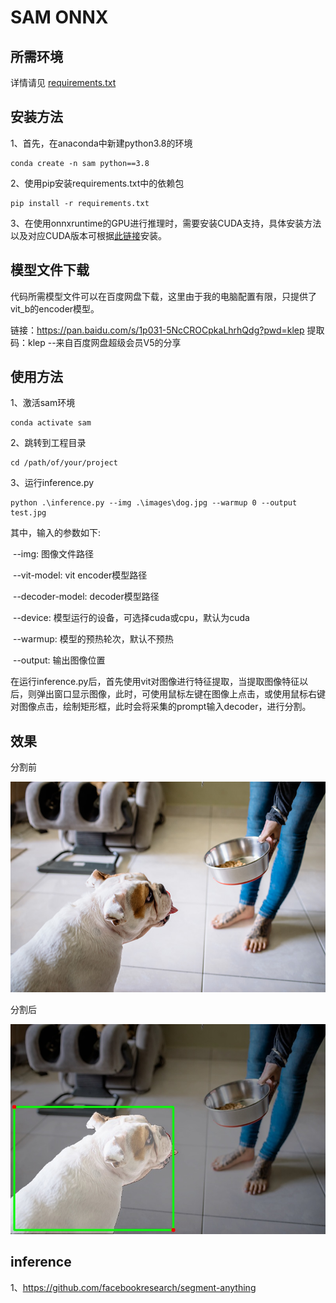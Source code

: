 # SAM ONNX

## 所需环境

详情请见 [requirements.txt](./requirements.txt)

## 安装方法

1、首先，在anaconda中新建python3.8的环境

```
conda create -n sam python==3.8
```

2、使用pip安装requirements.txt中的依赖包

```
pip install -r requirements.txt
```

3、在使用onnxruntime的GPU进行推理时，需要安装CUDA支持，具体安装方法以及对应CUDA版本可根据[此链接](https://onnxruntime.ai/docs/execution-providers/CUDA-ExecutionProvider.html)安装。

## 模型文件下载

代码所需模型文件可以在百度网盘下载，这里由于我的电脑配置有限，只提供了vit_b的encoder模型。

链接：https://pan.baidu.com/s/1p031-5NcCROCpkaLhrhQdg?pwd=klep 
提取码：klep 
--来自百度网盘超级会员V5的分享

## 使用方法

1、激活sam环境

```
conda activate sam
```

2、跳转到工程目录

```
cd /path/of/your/project
```

3、运行inference.py

```
python .\inference.py --img .\images\dog.jpg --warmup 0 --output test.jpg
```

其中，输入的参数如下:

​	--img: 图像文件路径

​	--vit-model: vit encoder模型路径

​	--decoder-model: decoder模型路径

​	--device: 模型运行的设备，可选择cuda或cpu，默认为cuda

​	--warmup: 模型的预热轮次，默认不预热

​	--output: 输出图像位置

在运行inference.py后，首先使用vit对图像进行特征提取，当提取图像特征以后，则弹出窗口显示图像，此时，可使用鼠标左键在图像上点击，或使用鼠标右键对图像点击，绘制矩形框，此时会将采集的prompt输入decoder，进行分割。

## 效果

分割前

![](./images/dog.jpg)

分割后

![](./resource/segment.jpg)

## inference

1、https://github.com/facebookresearch/segment-anything